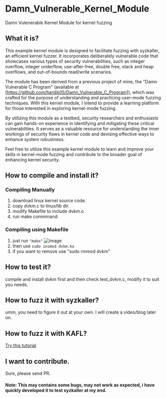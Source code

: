 # Damn_Vulnerable_Kernel_Module
Damn Vulenerable Kernel Module for kernel fuzzing

## What it is?
This example kernel module is designed to facilitate fuzzing with syzkaller, an efficient kernel fuzzer. It incorporates deliberately vulnerable code that showcases various types of security vulnerabilities, such as integer overflow, integer underflow, use-after-free, double free, stack and heap overflows, and out-of-bounds read/write scenarios. 

The module has been derived from a previous project of mine, the "Damn Vulnerable C Program" (available at [https://github.com/hardik05/Damn_Vulnerable_C_Program]), which was crafted for the purpose of understanding and practicing user-mode fuzzing techniques. With this kernel module, I intend to provide a learning platform for those interested in exploring kernel-mode fuzzing.

By utilizing this module as a testbed, security researchers and enthusiasts can gain hands-on experience in identifying and mitigating these critical vulnerabilities. It serves as a valuable resource for understanding the inner workings of security flaws in kernel code and devising effective ways to enhance system robustness.

Feel free to utilize this example kernel module to learn and improve your skills in kernel-mode fuzzing and contribute to the broader goal of enhancing kernel security.

## How to compile and install it?
### Compiling Manually
1. download linux kernel source code.
2. copy dvkm.c to linux/lib dir.
3. modify Makefile to include dvkm.o
4. run make commmand

### Compiling using Makefile
1. just run ```"make"```
   ![image](https://github.com/hardik05/Damn_Vulnerable_Kernel_Module/assets/22524976/14fbcb45-4ce7-4c74-bec3-04159503642b)
2. then use ```sudo insmod dvkm.ko```
3. if you want to remove use "sudo rmmod dvkm"

## How to test it?
compile and install dvkm first and then check test_dvkm.c, modify it to suit you needs.

## How to fuzz it with syzkaller?
umm, you need to figure it out at your own. I will create a video/blog later on.

## How to fuzz it with KAFL?
[Try this tutorial](https://intellabs.github.io/kAFL/tutorials/linux/dvkm/index.html)

## I want to contribute.
Sure, please send PR. 

#### Note: This may contains some bugs, may not work as expected, i have quickly developed it to test syzkaller at my end.
